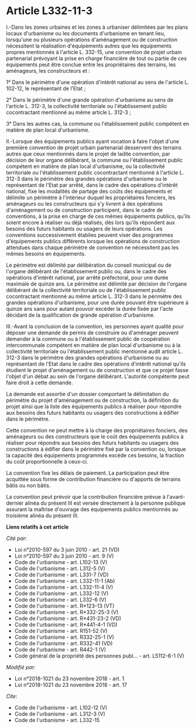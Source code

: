 # Article L332-11-3

I.-Dans les zones urbaines et les zones à urbaniser délimitées par les plans locaux d'urbanisme ou les documents d'urbanisme
en tenant lieu, lorsqu'une ou plusieurs opérations d'aménagement ou de construction nécessitent la réalisation d'équipements
autres que les équipements propres mentionnés à l'article L. 332-15, une convention de projet urbain partenarial prévoyant la
prise en charge financière de tout ou partie de ces équipements peut être conclue entre les propriétaires des terrains, les
aménageurs, les constructeurs et :

1° Dans le périmètre d'une opération d'intérêt national au sens de l'article L. 102-12, le représentant de l'Etat ;

2° Dans le périmètre d'une grande opération d'urbanisme au sens de l'article L. 312-3, la collectivité territoriale ou
l'établissement public cocontractant mentionné au même article L. 312-3 ;

3° Dans les autres cas, la commune ou l'établissement public compétent en matière de plan local d'urbanisme.

II.-Lorsque des équipements publics ayant vocation à faire l'objet d'une première convention de projet urbain partenarial
desservent des terrains autres que ceux mentionnés dans le projet de ladite convention, par décision de leur organe
délibérant, la commune ou l'établissement public compétent en matière de plan local d'urbanisme, ou la collectivité
territoriale ou l'établissement public cocontractant mentionné à l'article L. 312-3 dans le périmètre des grandes opérations
d'urbanisme ou le représentant de l'Etat par arrêté, dans le cadre des opérations d'intérêt national, fixe les modalités de
partage des coûts des équipements et délimite un périmètre à l'intérieur duquel les propriétaires fonciers, les aménageurs ou
les constructeurs qui s'y livrent à des opérations d'aménagement ou de construction participent, dans le cadre de
conventions, à la prise en charge de ces mêmes équipements publics, qu'ils soient encore à réaliser ou déjà réalisés, dès
lors qu'ils répondent aux besoins des futurs habitants ou usagers de leurs opérations. Les conventions successivement
établies peuvent viser des programmes d'équipements publics différents lorsque les opérations de construction attendues dans
chaque périmètre de convention ne nécessitent pas les mêmes besoins en équipements.

Le périmètre est délimité par délibération du conseil municipal ou de l'organe délibérant de l'établissement public ou, dans
le cadre des opérations d'intérêt national, par arrêté préfectoral, pour une durée maximale de quinze ans. Le périmètre est
délimité par décision de l'organe délibérant de la collectivité territoriale ou de l'établissement public cocontractant
mentionné au même article L. 312-3 dans le périmètre des grandes opérations d'urbanisme, pour une durée pouvant être
supérieure à quinze ans sans pour autant pouvoir excéder la durée fixée par l'acte décidant de la qualification de grande
opération d'urbanisme.

III.-Avant la conclusion de la convention, les personnes ayant qualité pour déposer une demande de permis de construire ou
d'aménager peuvent demander à la commune ou à l'établissement public de coopération intercommunale compétent en matière de
plan local d'urbanisme ou à la collectivité territoriale ou l'établissement public mentionné audit article L. 312-3 dans le
périmètre des grandes opérations d'urbanisme ou au représentant de l'Etat dans le cadre des opérations d'intérêt national
qu'ils étudient le projet d'aménagement ou de construction et que ce projet fasse l'objet d'un débat au sein de l'organe
délibérant. L'autorité compétente peut faire droit à cette demande.

La demande est assortie d'un dossier comportant la délimitation du périmètre du projet d'aménagement ou de construction, la
définition du projet ainsi que la liste des équipements publics à réaliser pour répondre aux besoins des futurs habitants ou
usagers des constructions à édifier dans le périmètre.

Cette convention ne peut mettre à la charge des propriétaires fonciers, des aménageurs ou des constructeurs que le coût des
équipements publics à réaliser pour répondre aux besoins des futurs habitants ou usagers des constructions à édifier dans le
périmètre fixé par la convention ou, lorsque la capacité des équipements programmés excède ces besoins, la fraction du coût
proportionnelle à ceux-ci.

La convention fixe les délais de paiement. La participation peut être acquittée sous forme de contribution financière ou
d'apports de terrains bâtis ou non bâtis.

La convention peut prévoir que la contribution financière prévue à l'avant-dernier alinéa du présent III est versée
directement à la personne publique assurant la maîtrise d'ouvrage des équipements publics mentionnés au troisième alinéa du
présent III.

**Liens relatifs à cet article**

_Cité par_:

  - Loi n°2010-597 du 3 juin 2010 - art. 21 (VD)
  - Loi n°2010-597 du 3 juin 2010 - art. 9 (V)
  - Code de l'urbanisme - art. L102-13 (V)
  - Code de l'urbanisme - art. L312-5 (V)
  - Code de l'urbanisme - art. L331-7 (VD)
  - Code de l'urbanisme - art. L332-11-1 (Ab)
  - Code de l'urbanisme - art. L332-11-4 (V)
  - Code de l'urbanisme - art. L332-12 (V)
  - Code de l'urbanisme - art. L332-6 (V)
  - Code de l'urbanisme - art. R*123-13 (VT)
  - Code de l'urbanisme - art. R*332-25-3 (V)
  - Code de l'urbanisme - art. R*431-23-2 (VD)
  - Code de l'urbanisme - art. R*441-4-1 (VD)
  - Code de l'urbanisme - art. R151-52 (V)
  - Code de l'urbanisme - art. R332-25-1 (V)
  - Code de l'urbanisme - art. R332-41 (VD)
  - Code de l'urbanisme - art. R442-1 (V)
  - Code général de la propriété des personnes publ... - art. L5112-6-1 (V)

_Modifié par_:

  - Loi n°2018-1021 du 23 novembre 2018 - art. 1
  - Loi n°2018-1021 du 23 novembre 2018 - art. 17

_Cite_:

  - Code de l'urbanisme - art. L102-12 (V)
  - Code de l'urbanisme - art. L312-3 (V)
  - Code de l'urbanisme - art. L332-15
